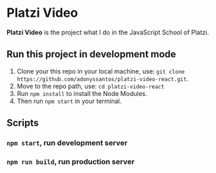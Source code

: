 # Platzi Video

**Platzi Video** is the project what I do in the JavaScript School of Platzi.

<!-- **Live demo:** []() ... Coming soon -->

## Run this project in development mode

1. Clone your this repo in your local machine, use: `git clone https://github.com/adonyssantos/platzi-video-react.git`.
2. Move to the repo path, use: `cd platzi-video-react`
3. Run `npm install` to install the Node Modules.
4. Then run `npm start` in your terminal.

## Scripts

### `npm start`, run development server

### `npm run build`, run production server
